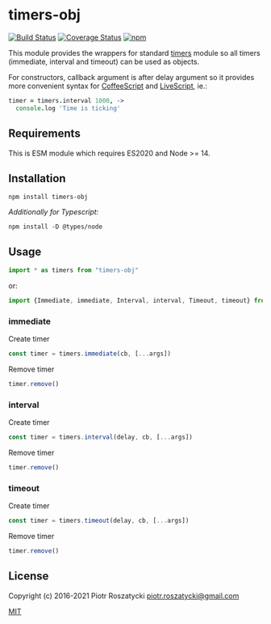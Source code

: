 # timers-obj

<!-- markdownlint-disable MD013 -->

[![Build Status](https://api.travis-ci.com/dex4er/js-timers-obj.svg)](https://app.travis-ci.com/github/dex4er/js-timers-obj) [![Coverage Status](https://coveralls.io/repos/github/dex4er/js-timers-obj/badge.svg)](https://coveralls.io/github/dex4er/js-timers-obj) [![npm](https://img.shields.io/npm/v/timers-obj.svg)](https://www.npmjs.com/package/timers-obj)

<!-- markdownlint-enable MD013 -->

This module provides the wrappers for standard
[timers](https://nodejs.org/api/timers.html) module so all timers (immediate,
interval and timeout) can be used as objects.

For constructors, callback argument is after delay argument so it provides more
convenient syntax for [CoffeeScript](http://coffeescript.org/) and
[LiveScript](http://livescript.net/), ie.:

```coffee
timer = timers.interval 1000, ->
  console.log 'Time is ticking'
```

## Requirements

This is ESM module which requires ES2020 and Node >= 14.

## Installation

```shell
npm install timers-obj
```

_Additionally for Typescript:_

```shell
npm install -D @types/node
```

## Usage

```js
import * as timers from "timers-obj"
```

or:

```js
import {Immediate, immediate, Interval, interval, Timeout, timeout} from "timers-obj"
```

### immediate

Create timer

```js
const timer = timers.immediate(cb, [...args])
```

Remove timer

```js
timer.remove()
```

### interval

Create timer

```js
const timer = timers.interval(delay, cb, [...args])
```

Remove timer

```js
timer.remove()
```

### timeout

Create timer

```js
const timer = timers.timeout(delay, cb, [...args])
```

Remove timer

```js
timer.remove()
```

## License

Copyright (c) 2016-2021 Piotr Roszatycki <piotr.roszatycki@gmail.com>

[MIT](https://opensource.org/licenses/MIT)
